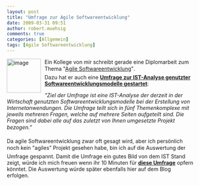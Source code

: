 ```yaml
---
layout: post
title: "Umfrage zur Agile Softwareentwicklung"
date: 2009-03-31 09:51
author: robert.muehsig
comments: true
categories: [Allgemein]
tags: [Agile Softwareentwicklung]
---
```

<p><a href="{{BASE_PATH}}/assets/wp-images/image699.png"><img style="border-bottom: 0px; border-left: 0px; margin: 0px 10px 0px 0px; display: inline; border-top: 0px; border-right: 0px" title="image" border="0" alt="image" align="left" src="{{BASE_PATH}}/assets/wp-images/image-thumb677.png" width="91" height="91" /></a> </p>  <p>Ein Kollege von mir schreibt gerade eine Diplomarbeit zum Thema "<a href="http://de.wikipedia.org/wiki/Agile_Softwareentwicklung">Agile Softwareentwicklung</a>”.     <br />Dazu hat er auch eine <a href="http://www.voycer.de/umfrage/?sid=53931"><strong>Umfrage zur IST-Analyse genutzter Softwareentwicklungsmodelle gestartet</strong></a>:</p>  <p><em>"Ziel der Umfrage ist eine IST-Analyse der derzeit in der Wirtschaft genutzten Softwareentwicklungsmodelle bei der Erstellung von Internetanwendungen. Die Umfrage teilt sich in fünf Themenkomplexe mit jeweils mehreren Fragen, welche auf mehrere Seiten aufgeteilt sind. Die Fragen sind dabei alle auf das zuletzt von Ihnen umgesetzte Projekt bezogen.”</em></p>  <p>Da agile Softwareentwicklung zwar oft gesagt wird, aber ich persönlich noch kein "agiles” Projekt gesehen habe, bin ich auf die Auswertung der Umfrage gespannt. Damit die Umfrage ein gutes Bild von dem IST Stand zeigt, würde ich mich freuen wenn ihr 10 Minuten für <strong><a href="http://www.voycer.de/umfrage/?sid=53931">diese Umfrage</a></strong> opfern könntet. Die Auswertung würde später ebenfalls hier auf dem Blog erfolgen.&#160; </p>
